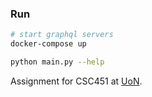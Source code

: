 ### Run

```sh
# start graphql servers
docker-compose up

python main.py --help
```

Assignment for CSC451 at [UoN](https://www.uonbi.ac.ke/). 
